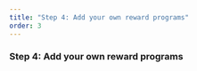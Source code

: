 ```yaml
---
title: "Step 4: Add your own reward programs"
order: 3
---
```


### Step 4: Add your own reward programs
